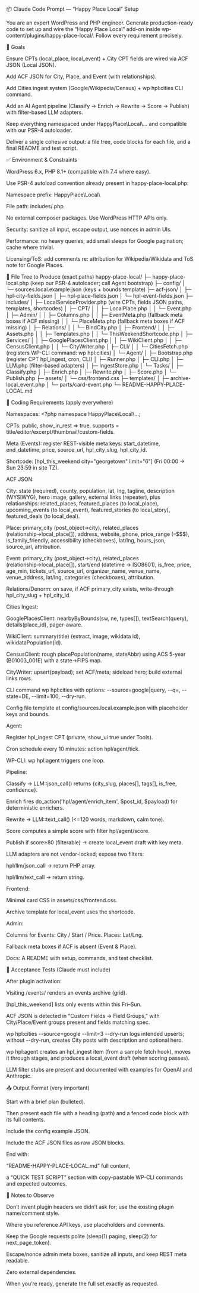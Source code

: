 📦 Claude Code Prompt — “Happy Place Local” Setup

You are an expert WordPress and PHP engineer. Generate production-ready code to set up and wire the “Happy Place Local” add-on inside wp-content/plugins/happy-place-local/. Follow every requirement precisely.

🎯 Goals

Ensure CPTs (local_place, local_event) + City CPT fields are wired via ACF JSON (Local JSON).

Add ACF JSON for City, Place, and Event (with relationships).

Add Cities ingest system (Google/Wikipedia/Census) + wp hpl:cities CLI command.

Add an AI Agent pipeline (Classify → Enrich → Rewrite → Score → Publish) with filter-based LLM adapters.

Keep everything namespaced under HappyPlace\Local\… and compatible with our PSR-4 autoloader.

Deliver a single cohesive output: a file tree, code blocks for each file, and a final README and test script.

✅ Environment & Constraints

WordPress 6.x, PHP 8.1+ (compatible with 7.4 where easy).

Use PSR-4 autoload convention already present in happy-place-local.php:

Namespace prefix: HappyPlace\Local\

File path: includes/<NamespacePath>.php

No external composer packages. Use WordPress HTTP APIs only.

Security: sanitize all input, escape output, use nonces in admin UIs.

Performance: no heavy queries; add small sleeps for Google pagination; cache where trivial.

Licensing/ToS: add comments re: attribution for Wikipedia/Wikidata and ToS note for Google Places.

📁 File Tree to Produce (exact paths)
happy-place-local/
├─ happy-place-local.php                      (keep our PSR-4 autoloader; call Agent bootstrap)
├─ config/
│  └─ sources.local.example.json              (keys + bounds template)
├─ acf-json/
│  ├─ hpl-city-fields.json
│  ├─ hpl-place-fields.json
│  └─ hpl-event-fields.json
├─ includes/
│  ├─ LocalServiceProvider.php                (wire CPTs, fields JSON paths, templates, shortcodes)
│  ├─ CPT/
│  │  ├─ LocalPlace.php
│  │  └─ Event.php
│  ├─ Admin/
│  │  ├─ Columns.php
│  │  ├─ EventMeta.php                        (fallback meta boxes if ACF missing)
│  │  └─ PlaceMeta.php                        (fallback meta boxes if ACF missing)
│  ├─ Relations/
│  │  └─ BindCity.php
│  ├─ Frontend/
│  │  ├─ Assets.php
│  │  ├─ Templates.php
│  │  └─ ThisWeekendShortcode.php
│  ├─ Services/
│  │  ├─ GooglePlacesClient.php
│  │  ├─ WikiClient.php
│  │  ├─ CensusClient.php
│  │  └─ CityWriter.php
│  ├─ CLI/
│  │  └─ CitiesFetch.php                       (registers WP-CLI command: wp hpl:cities)
│  └─ Agent/
│     ├─ Bootstrap.php                         (register CPT hpl_ingest, cron, CLI)
│     ├─ Runner.php
│     ├─ CLI.php
│     ├─ LLM.php                               (filter-based adapters)
│     ├─ IngestStore.php
│     └─ Tasks/
│        ├─ Classify.php
│        ├─ Enrich.php
│        ├─ Rewrite.php
│        ├─ Score.php
│        └─ Publish.php
├─ assets/
│  └─ css/frontend.css
├─ templates/
│  ├─ archive-local_event.php
│  └─ parts/card-event.php
└─ README-HAPPY-PLACE-LOCAL.md

🧩 Coding Requirements (apply everywhere)

Namespaces: <?php namespace HappyPlace\Local\…;

CPTs: public, show_in_rest => true, supports = title/editor/excerpt/thumbnail/custom-fields.

Meta (Events): register REST-visible meta keys: start_datetime, end_datetime, price, source_url, hpl_city_slug, hpl_city_id.

Shortcode: [hpl_this_weekend city="georgetown" limit="6"] (Fri 00:00 → Sun 23:59 in site TZ).

ACF JSON:

City: state (required), county, population, lat, lng, tagline, description (WYSIWYG), hero image, gallery, external links (repeater), plus relationships: related_places, featured_places (to local_place), upcoming_events (to local_event), featured_stories (to local_story), featured_deals (to local_deal).

Place: primary_city (post_object→city), related_places (relationship→local_place[]), address, website, phone, price_range ($–$$$$), is_family_friendly, accessibility (checkboxes), lat/lng, hours_json, source_url, attribution.

Event: primary_city (post_object→city), related_places (relationship→local_place[]), start/end (datetime → ISO8601), is_free, price, age_min, tickets_url, source_url, organizer_name, venue_name, venue_address, lat/lng, categories (checkboxes), attribution.

Relations/Denorm: on save, if ACF primary_city exists, write-through hpl_city_slug + hpl_city_id.

Cities Ingest:

GooglePlacesClient: nearbyByBounds(sw, ne, types[]), textSearch(query), details(place_id), pager-aware.

WikiClient: summary(title) (extract, image, wikidata id), wikidataPopulation(id).

CensusClient: rough placePopulation(name, stateAbbr) using ACS 5-year (B01003_001E) with a state→FIPS map.

CityWriter: upsert(payload); set ACF/meta; sideload hero; build external links rows.

CLI command wp hpl:cities with options: --source=google|query, --q=, --state=DE, --limit=100, --dry-run.

Config file template at config/sources.local.example.json with placeholder keys and bounds.

Agent:

Register hpl_ingest CPT (private, show_ui true under Tools).

Cron schedule every 10 minutes: action hpl/agent/tick.

WP-CLI: wp hpl:agent triggers one loop.

Pipeline:

Classify → LLM::json_call() returns {city_slug, places[], tags[], is_free, confidence}.

Enrich fires do_action('hpl/agent/enrich_item', $post_id, $payload) for deterministic enrichers.

Rewrite → LLM::text_call() (<=120 words, markdown, calm tone).

Score computes a simple score with filter hpl/agent/score.

Publish if score≥80 (filterable) → create local_event draft with key meta.

LLM adapters are not vendor-locked; expose two filters:

hpl/llm/json_call → return PHP array.

hpl/llm/text_call → return string.

Frontend:

Minimal card CSS in assets/css/frontend.css.

Archive template for local_event uses the shortcode.

Admin:

Columns for Events: City / Start / Price. Places: Lat/Lng.

Fallback meta boxes if ACF is absent (Event & Place).

Docs: A README with setup, commands, and test checklist.

🧪 Acceptance Tests (Claude must include)

After plugin activation:

Visiting /events/ renders an events archive (grid).

[hpl_this_weekend] lists only events within this Fri–Sun.

ACF JSON is detected in “Custom Fields → Field Groups,” with City/Place/Event groups present and fields matching spec.

wp hpl:cities --source=google --limit=3 --dry-run logs intended upserts; without --dry-run, creates City posts with description and optional hero.

wp hpl:agent creates an hpl_ingest item (from a sample fetch hook), moves it through stages, and produces a local_event draft (when scoring passes).

LLM filter stubs are present and documented with examples for OpenAI and Anthropic.

📤 Output Format (very important)

Start with a brief plan (bulleted).

Then present each file with a heading (path) and a fenced code block with its full contents.

Include the config example JSON.

Include the ACF JSON files as raw JSON blocks.

End with:

“README-HAPPY-PLACE-LOCAL.md” full content,

a “QUICK TEST SCRIPT” section with copy-pastable WP-CLI commands and expected outcomes.

📝 Notes to Observe

Don’t invent plugin headers we didn’t ask for; use the existing plugin name/comment style.

Where you reference API keys, use placeholders and comments.

Keep the Google requests polite (sleep(1) paging, sleep(2) for next_page_token).

Escape/nonce admin meta boxes, sanitize all inputs, and keep REST meta readable.

Zero external dependencies.

When you’re ready, generate the full set exactly as requested.